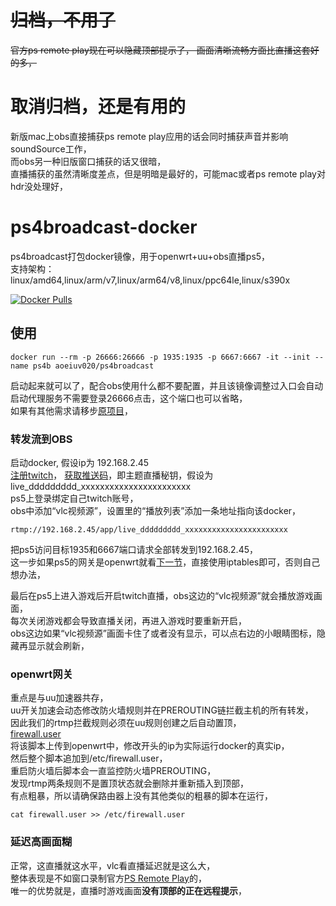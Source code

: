 # ~~归档，不用了~~
~~官方ps remote play现在可以隐藏顶部提示了， 画面清晰流畅方面比直播这套好的多，~~

# 取消归档，还是有用的
新版mac上obs直接捕获ps remote play应用的话会同时捕获声音并影响soundSource工作，  
而obs另一种旧版窗口捕获的话又很暗，  
直播捕获的虽然清晰度差点，但是明暗是最好的，可能mac或者ps remote play对hdr没处理好，  

# ps4broadcast-docker
ps4broadcast打包docker镜像，用于openwrt+uu+obs直播ps5，  
支持架构： linux/amd64,linux/arm/v7,linux/arm64/v8,linux/ppc64le,linux/s390x  

[![Docker Pulls](https://img.shields.io/docker/pulls/aoeiuv020/ps4broadcast)](https://hub.docker.com/r/aoeiuv020/ps4broadcast)

## 使用
```shell
docker run --rm -p 26666:26666 -p 1935:1935 -p 6667:6667 -it --init --name ps4b aoeiuv020/ps4broadcast
```
启动起来就可以了，配合obs使用什么都不要配置，并且该镜像调整过入口会自动启动代理服务不需要登录26666点击，这个端口也可以省略，  
如果有其他需求请移步[原项目](https://github.com/Tilerphy/ps4broadcast)，  

### 转发流到OBS
启动docker, 假设ip为 192.168.2.45  
[注册twitch](https://www.twitch.tv/settings/profile)，
[获取推送码](https://dashboard.twitch.tv/u/aoeiuv020/settings/stream)，即主题直播秘钥，假设为 live_ddddddddd_xxxxxxxxxxxxxxxxxxxxxxx  
ps5上登录绑定自己twitch账号，  
obs中添加“vlc视频源”，设置里的“播放列表”添加一条地址指向该docker，  
```
rtmp://192.168.2.45/app/live_ddddddddd_xxxxxxxxxxxxxxxxxxxxxxx
```
把ps5访问目标1935和6667端口请求全部转发到192.168.2.45，  
这一步如果ps5的网关是openwrt就看[下一节](#openwrt网关)，直接使用iptables即可，否则自己想办法，  

最后在ps5上进入游戏后开启twitch直播，obs这边的“vlc视频源”就会播放游戏画面，  
每次关闭游戏都会导致直播关闭，再进入游戏时要重新开启，  
obs这边如果“vlc视频源”画面卡住了或者没有显示，可以点右边的小眼睛图标，隐藏再显示就会刷新，  

### openwrt网关
重点是与uu加速器共存，  
uu开关加速会动态修改防火墙规则并在PREROUTING链拦截主机的所有转发，  
因此我们的rtmp拦截规则必须在uu规则创建之后自动置顶，  
[firewall.user](./firewall.user)  
将该脚本上传到openwrt中，修改开头的ip为实际运行docker的真实ip，  
然后整个脚本追加到/etc/firewall.user，  
重启防火墙后脚本会一直监控防火墙PREROUTING，  
发现rtmp两条规则不是置顶状态就会删除并重新插入到顶部，  
有点粗暴，所以请确保路由器上没有其他类似的粗暴的脚本在运行，  
```shell
cat firewall.user >> /etc/firewall.user
```

### 延迟高画面糊
正常，这直播就这水平，vlc看直播延迟就是这么大，  
整体表现是不如窗口录制官方[PS Remote Play](https://remoteplay.dl.playstation.net/remoteplay/lang/cs/index.html)的，  
唯一的优势就是，直播时游戏画面**没有顶部的正在远程提示**，
